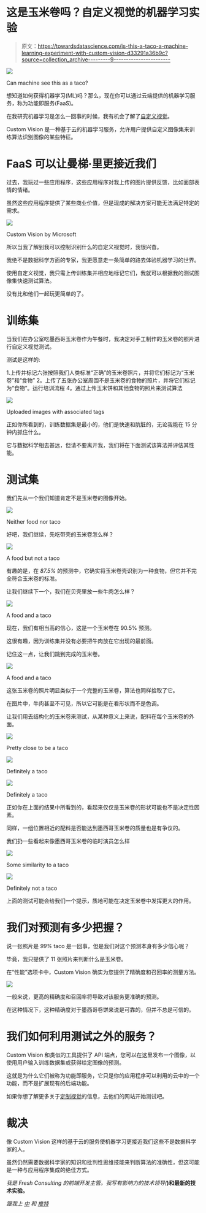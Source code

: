 # 这是玉米卷吗？自定义视觉的机器学习实验

> 原文：<https://towardsdatascience.com/is-this-a-taco-a-machine-learning-experiment-with-custom-vision-d33291a36b9c?source=collection_archive---------9----------------------->

![](img/2999bfa9a5e12292a8dde58505a3d99b.png)

Can machine see this as a taco?

想知道如何获得机器学习(ML)吗？那么，现在你可以通过云端提供的机器学习服务，称为功能即服务(FaaS)。

在我研究机器学习是怎么一回事的时候，我有机会了解了[自定义视觉](http://customvision.ai/)。

Custom Vision 是一种基于云的机器学习服务，允许用户提供自定义图像集来训练算法识别图像的某些特征。

# FaaS 可以让曼梯·里更接近我们

过去，我玩过一些应用程序，这些应用程序对我上传的图片提供反馈，比如面部表情的情绪。

虽然这些应用程序提供了某些商业价值，但是现成的解决方案可能无法满足特定的需求。

![](img/287b2f89c008bfcfb84a30823a0e1503.png)

Custom Vision by Microsoft

所以当我了解到我可以控制识别什么的自定义视觉时，我很兴奋。

我绝不是数据科学方面的专家，我更愿意走一条简单的路去体验机器学习的世界。

使用自定义视觉，我只需上传训练集并相应地标记它们，我就可以根据我的测试图像集快速测试算法。

没有比和他们一起玩更简单的了。

# 训练集

当我们在办公室吃墨西哥玉米卷作为午餐时，我决定对手工制作的玉米卷的照片进行自定义视觉测试。

测试是这样的:

1.上传并标记六张按照我们人类标准“正确”的玉米卷照片，并将它们标记为“玉米卷”和“食物”
2。上传了五张办公室周围不是玉米卷的食物的照片，并将它们标记为“食物”。运行培训流程
4。通过上传玉米饼和其他食物的照片来测试算法

![](img/6897c948264f194bfbf7aea0862b9f49.png)

Uploaded images with associated tags

正如你所看到的，训练数据集是最小的，他们是快速和肮脏的，无论我能在 15 分钟内抓住什么。

它与数据科学相去甚远，但请不要离开我，我们将在下面测试该算法并评估其性能。

# 测试集

我们先从一个我们知道肯定不是玉米卷的图像开始。

![](img/036518484d6cedaf4014b417f36542bd.png)

Neither food nor taco

好吧，我们继续，先吃带壳的玉米卷怎么样？

![](img/f3249c2b0cfc0a5d269d1599ffe8f2c6.png)

A food but not a taco

有趣的是，在 *87.5%* 的预测中，它确实将玉米卷壳识别为一种食物，但它并不完全符合玉米卷的标准。

让我们继续下一个，我们在贝壳里放一些牛肉怎么样？

![](img/3a2347fd631de63bc7d7e472a3005de2.png)

A food and a taco

现在，我们有相当高的信心，这是一个玉米卷在 90.5% 预测。

这很有趣，因为训练集并没有必要把牛肉放在它出现的最前面。

记住这一点，让我们跳到完成的玉米卷。

![](img/abdf643e3d8969f3c46c4e8b399efe8f.png)

A food and a taco

这张玉米卷的照片明显类似于一个完整的玉米卷，算法也同样拾取了它。

在图片中，牛肉甚至不可见，所以它可能是在看形状而不是色调。

让我们用去结构化的玉米卷来测试，从某种意义上来说，配料在每个玉米卷的外面。

![](img/710921679c4a4eb425b565e1ebaa704f.png)

Pretty close to be a taco

![](img/9b5900d7880a369be09b2d240c5acf3b.png)

Definitely a taco

![](img/a6866ef0ede0c7b657bf2b5791d3424e.png)

Definitely a taco

正如你在上面的结果中所看到的，看起来仅仅是玉米卷的形状可能也不是决定性因素。

同样，一组位置相近的配料是否能达到墨西哥玉米卷的质量也是有争议的。

我们扔一些看起来像墨西哥玉米卷的临时演员怎么样

![](img/38eb808d15adfa6a3157dd7d51e23e99.png)

Some similarity to a taco

![](img/b8269289ac034d8bbea256b111cecb9c.png)

Definitely not a taco

上面的测试可能会给我们一个提示，质地可能在决定玉米卷中发挥更大的作用。

# 我们对预测有多少把握？

说一张照片是 *99%* taco 是一回事，但是我们对这个预测本身有多少信心呢？

毕竟，我只提供了 11 张照片来判断什么是玉米卷。

在“性能”选项卡中，Custom Vision 确实为您提供了精确度和召回率的测量方法。

![](img/42cae36654fa824dbb298d975418969a.png)

一般来说，更高的精确度和召回率将导致对该服务更准确的预测。

在这种情况下，这种精确度对于墨西哥卷饼来说是可靠的，但并不总是可信的。

# 我们如何利用测试之外的服务？

Custom Vision 和类似的工具提供了 API 端点，您可以在这里发布一个图像，以使用用户输入训练数据集或获得给定图像的预测。

这就是为什么它们被称为功能即服务，它只是你的应用程序可以利用的云中的一个功能，而不是扩展现有的后端功能。

如果你想了解更多关于[定制视觉](https://customvision.ai/)的信息，去他们的网站开始测试吧。

# 裁决

像 Custom Vision 这样的基于云的服务使机器学习更接近我们这些不是数据科学家的人。

虽然仍然需要数据科学家的知识和批判性思维技能来判断算法的准确性，但这可能是一种与应用程序集成的绝佳方式。

*我是 Fresh Consulting 的前端开发主管。我写有影响力的技术领导(*[](https://medium.com/the-pragmatic-question)**)和最新的技术实验。**

**跟我上* [*中*](https://medium.com/@elishaterada) *和* [*推特*](https://twitter.com/elishaterada)*